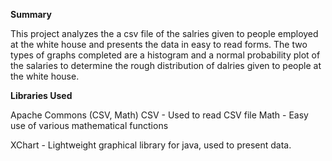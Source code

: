 
**Summary**


This project analyzes the a csv file of the salries given to people employed at the white house and presents the data in easy to read forms. The two types of graphs completed are a histogram and a normal probability plot of the salaries to determine the rough distribution of dalries given to people at the white house.

**Libraries Used**



Apache Commons (CSV, Math)
CSV - Used to read CSV file
Math - Easy use of various mathematical functions



XChart - Lightweight graphical library for java, used to present data.
